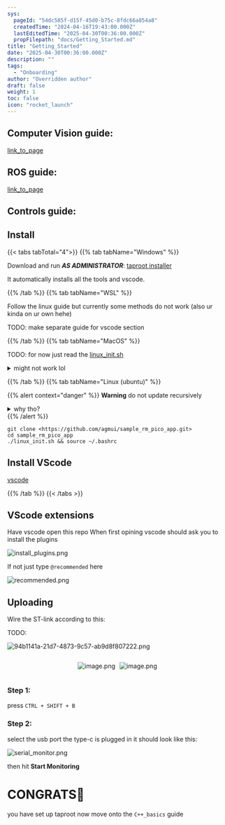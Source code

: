 ```yaml
---
sys:
  pageId: "54dc585f-d15f-45d0-b75c-8fdc66a854a8"
  createdTime: "2024-04-16T19:43:00.000Z"
  lastEditedTime: "2025-04-30T00:36:00.000Z"
  propFilepath: "docs/Getting_Started.md"
title: "Getting_Started"
date: "2025-04-30T00:36:00.000Z"
description: ""
tags:
  - "Onboarding"
author: "Overridden author"
draft: false
weight: 1
toc: false
icon: "rocket_launch"
---
```


## Computer Vision guide:

[link_to_page](86d45bc0-388b-4d26-8848-44f255f73d0e)

## ROS guide:

[link_to_page](3c76c1de-ec8f-46d6-8b0a-294005edc2d5)

## Controls guide:

## Install

{{< tabs tabTotal="4">}}
{{% tab tabName="Windows" %}}

Download and run _**AS ADMINISTRATOR**_: [taproot installer](https://github.com/Thornbots/TeachingFreshies/releases/tag/1.0)

It automatically installs all the tools and vscode.

{{% /tab %}}
{{% tab tabName="WSL" %}}

Follow the linux guide but currently some methods do not work (also ur kinda on ur own hehe)

TODO: make separate guide for vscode section

{{% /tab %}}
{{% tab tabName="MacOS" %}}

TODO: for now just read the [linux_init.sh](https://github.com/agmui/sample_rm_pico_app/blob/main/linux_init.sh)

<details>
<summary>might not work lol</summary>

`brew install libusb pkg-config`

Next install: [vscode](https://code.visualstudio.com/Download)

</details>

{{% /tab %}}
{{% tab tabName="Linux (ubuntu)" %}}

{{% alert context="danger" %}}
**Warning** do not update recursively
<details>
<summary>why tho?</summary>
There are some submodules that may go on for a while (like tinyusb) and I highly
recommend you don't need to get them.
If you want to see what submodules I update just look in `linux_init.sh`
</details>
{{% /alert %}}

```shell
git clone <https://github.com/agmui/sample_rm_pico_app.git>
cd sample_rm_pico_app
./linux_init.sh && source ~/.bashrc
```

## Install VScode

[vscode](https://code.visualstudio.com/Download)

{{% /tab %}}
{{< /tabs >}}

## VScode extensions

Have vscode open this repo
When first opining vscode should ask you to install the plugins

![install_plugins.png](https://prod-files-secure.s3.us-west-2.amazonaws.com/d518164a-d88e-44d1-a4ee-3adb3bd8bce0/89bd30f0-1825-4e77-867b-0a41ce370880/install_plugins.png?X-Amz-Algorithm=AWS4-HMAC-SHA256&X-Amz-Content-Sha256=UNSIGNED-PAYLOAD&X-Amz-Credential=ASIAZI2LB4667Y3QOOKE%2F20250603%2Fus-west-2%2Fs3%2Faws4_request&X-Amz-Date=20250603T121607Z&X-Amz-Expires=3600&X-Amz-Security-Token=IQoJb3JpZ2luX2VjEDsaCXVzLXdlc3QtMiJHMEUCIQCHnZXu1Ue1daB75CSWau%2FGVrvnqAg4Lt%2FUwpe6h8zo0AIgWQPBtR8V9%2BCSJ3CwapCcqWOC%2FYg521TZYVLt00rztLIq%2FwMIFBAAGgw2Mzc0MjMxODM4MDUiDAu%2FcSpc2iz93gdADyrcA%2FlGxBgdjMwiIjGoi%2BxnDCZMkGo%2BAEuNIZN%2F%2Fdt9xz3FiZqzeqHMsgTxdpZkSUhuK46brAKA5ZRv1Lx7Qy9OWb5TWoAmVMcxCm0Co0FA0O9Oa9XIxfu5YPppoHWOj9Q%2BRxCgeIixcPIUHzwndrTVbXVHVsU4J2mtGGJCEQ%2FTm0rzo0yBeuE5adQybT%2FHpndOew1SCo67jEKVLW7a7f9TSKMphFQyVdhj%2Bj31zsRdiDgdBAgNmi457%2FtQ4flAqyIbJE6ghqZIrl2MzAeq1%2FJuY52QDVrHSVgkZgEh0Y4D5%2B6pD%2BE%2B0W9WG6JcS6v2ShiuEG2foAoLoPrEXqSufd%2B82qq6mlNSbe%2FQ8xOixs6DNRMIUlyPjlyxvSb8U3RNXngPo2bxstQkYKA36TL5sn9VaaqWU9PPO9uMgB2xsRRBaYV3HZBv8KwwQUUsP84PCsimH%2FFiEq0B%2BzsB9RiDIIXAH8irR5J0RLFcdwE%2F%2FwGijC6vgSpLqSMpsE1qT1IRmZ2TgHmXN%2FYtkpI%2F7B%2ByebeSEhA8cWbnSN1l0fae3KPGxTbVt0GLC6IfOgiJg4d%2Fl%2BZWDhW79TNn5GkceJtH6tjrB2xUO5IcBMKjZcBPrnhMAIYbJyex%2BiZdkrcrPZp7MIut%2B8EGOqUBijmwLKYRc2Hr8VUkwIeoJmwCVPoRWzT779vfqTp5VdEO7q4VL4OF4AjbPmjSMODvTFoaHTCeWadPC79UlcdIeaq5Nfz1%2FOtkRm%2BiR0o5xjORU5fNr2g4tpl6ZFqoq2raeEKPKd%2FIb1nt7377z4y%2FA%2F5dVBNDSC%2FF1zd8IcN07cg%2Bc7KiS58hIKgJjMsNwtQNYzsXxUdEes9mSJCQg4itTlIUOi5L&X-Amz-Signature=03255aec3f2d07bbdca5ed30e49c1170e98bd6a1b801ec7fb634ed36411e0fed&X-Amz-SignedHeaders=host&x-id=GetObject)

If not just type `@recommended` here  

![recommended.png](https://prod-files-secure.s3.us-west-2.amazonaws.com/d518164a-d88e-44d1-a4ee-3adb3bd8bce0/61e661e9-5d85-4dfc-be0d-8d2097a5e793/recommended.png?X-Amz-Algorithm=AWS4-HMAC-SHA256&X-Amz-Content-Sha256=UNSIGNED-PAYLOAD&X-Amz-Credential=ASIAZI2LB4667Y3QOOKE%2F20250603%2Fus-west-2%2Fs3%2Faws4_request&X-Amz-Date=20250603T121607Z&X-Amz-Expires=3600&X-Amz-Security-Token=IQoJb3JpZ2luX2VjEDsaCXVzLXdlc3QtMiJHMEUCIQCHnZXu1Ue1daB75CSWau%2FGVrvnqAg4Lt%2FUwpe6h8zo0AIgWQPBtR8V9%2BCSJ3CwapCcqWOC%2FYg521TZYVLt00rztLIq%2FwMIFBAAGgw2Mzc0MjMxODM4MDUiDAu%2FcSpc2iz93gdADyrcA%2FlGxBgdjMwiIjGoi%2BxnDCZMkGo%2BAEuNIZN%2F%2Fdt9xz3FiZqzeqHMsgTxdpZkSUhuK46brAKA5ZRv1Lx7Qy9OWb5TWoAmVMcxCm0Co0FA0O9Oa9XIxfu5YPppoHWOj9Q%2BRxCgeIixcPIUHzwndrTVbXVHVsU4J2mtGGJCEQ%2FTm0rzo0yBeuE5adQybT%2FHpndOew1SCo67jEKVLW7a7f9TSKMphFQyVdhj%2Bj31zsRdiDgdBAgNmi457%2FtQ4flAqyIbJE6ghqZIrl2MzAeq1%2FJuY52QDVrHSVgkZgEh0Y4D5%2B6pD%2BE%2B0W9WG6JcS6v2ShiuEG2foAoLoPrEXqSufd%2B82qq6mlNSbe%2FQ8xOixs6DNRMIUlyPjlyxvSb8U3RNXngPo2bxstQkYKA36TL5sn9VaaqWU9PPO9uMgB2xsRRBaYV3HZBv8KwwQUUsP84PCsimH%2FFiEq0B%2BzsB9RiDIIXAH8irR5J0RLFcdwE%2F%2FwGijC6vgSpLqSMpsE1qT1IRmZ2TgHmXN%2FYtkpI%2F7B%2ByebeSEhA8cWbnSN1l0fae3KPGxTbVt0GLC6IfOgiJg4d%2Fl%2BZWDhW79TNn5GkceJtH6tjrB2xUO5IcBMKjZcBPrnhMAIYbJyex%2BiZdkrcrPZp7MIut%2B8EGOqUBijmwLKYRc2Hr8VUkwIeoJmwCVPoRWzT779vfqTp5VdEO7q4VL4OF4AjbPmjSMODvTFoaHTCeWadPC79UlcdIeaq5Nfz1%2FOtkRm%2BiR0o5xjORU5fNr2g4tpl6ZFqoq2raeEKPKd%2FIb1nt7377z4y%2FA%2F5dVBNDSC%2FF1zd8IcN07cg%2Bc7KiS58hIKgJjMsNwtQNYzsXxUdEes9mSJCQg4itTlIUOi5L&X-Amz-Signature=2daa53a6ae9259ce426d3b71a09a25eb25870dfcdd56335c16d631c1d8b96b16&X-Amz-SignedHeaders=host&x-id=GetObject)

## Uploading

Wire the ST-link according to this:

TODO:

![94b1141a-21d7-4873-9c57-ab9d8f807222.png](https://prod-files-secure.s3.us-west-2.amazonaws.com/d518164a-d88e-44d1-a4ee-3adb3bd8bce0/e5fad17d-ab82-4300-9f4c-505ab4b1202c/94b1141a-21d7-4873-9c57-ab9d8f807222.png?X-Amz-Algorithm=AWS4-HMAC-SHA256&X-Amz-Content-Sha256=UNSIGNED-PAYLOAD&X-Amz-Credential=ASIAZI2LB4667Y3QOOKE%2F20250603%2Fus-west-2%2Fs3%2Faws4_request&X-Amz-Date=20250603T121607Z&X-Amz-Expires=3600&X-Amz-Security-Token=IQoJb3JpZ2luX2VjEDsaCXVzLXdlc3QtMiJHMEUCIQCHnZXu1Ue1daB75CSWau%2FGVrvnqAg4Lt%2FUwpe6h8zo0AIgWQPBtR8V9%2BCSJ3CwapCcqWOC%2FYg521TZYVLt00rztLIq%2FwMIFBAAGgw2Mzc0MjMxODM4MDUiDAu%2FcSpc2iz93gdADyrcA%2FlGxBgdjMwiIjGoi%2BxnDCZMkGo%2BAEuNIZN%2F%2Fdt9xz3FiZqzeqHMsgTxdpZkSUhuK46brAKA5ZRv1Lx7Qy9OWb5TWoAmVMcxCm0Co0FA0O9Oa9XIxfu5YPppoHWOj9Q%2BRxCgeIixcPIUHzwndrTVbXVHVsU4J2mtGGJCEQ%2FTm0rzo0yBeuE5adQybT%2FHpndOew1SCo67jEKVLW7a7f9TSKMphFQyVdhj%2Bj31zsRdiDgdBAgNmi457%2FtQ4flAqyIbJE6ghqZIrl2MzAeq1%2FJuY52QDVrHSVgkZgEh0Y4D5%2B6pD%2BE%2B0W9WG6JcS6v2ShiuEG2foAoLoPrEXqSufd%2B82qq6mlNSbe%2FQ8xOixs6DNRMIUlyPjlyxvSb8U3RNXngPo2bxstQkYKA36TL5sn9VaaqWU9PPO9uMgB2xsRRBaYV3HZBv8KwwQUUsP84PCsimH%2FFiEq0B%2BzsB9RiDIIXAH8irR5J0RLFcdwE%2F%2FwGijC6vgSpLqSMpsE1qT1IRmZ2TgHmXN%2FYtkpI%2F7B%2ByebeSEhA8cWbnSN1l0fae3KPGxTbVt0GLC6IfOgiJg4d%2Fl%2BZWDhW79TNn5GkceJtH6tjrB2xUO5IcBMKjZcBPrnhMAIYbJyex%2BiZdkrcrPZp7MIut%2B8EGOqUBijmwLKYRc2Hr8VUkwIeoJmwCVPoRWzT779vfqTp5VdEO7q4VL4OF4AjbPmjSMODvTFoaHTCeWadPC79UlcdIeaq5Nfz1%2FOtkRm%2BiR0o5xjORU5fNr2g4tpl6ZFqoq2raeEKPKd%2FIb1nt7377z4y%2FA%2F5dVBNDSC%2FF1zd8IcN07cg%2Bc7KiS58hIKgJjMsNwtQNYzsXxUdEes9mSJCQg4itTlIUOi5L&X-Amz-Signature=57a4247172823a788946e6fe7c4cf4dcf820a57a3d46dceeff25089d496db1ac&X-Amz-SignedHeaders=host&x-id=GetObject)

<div style="display: flex;flex-direction: row; column-gap:10px; max-width: 630px;justify-content: center;">
<div>

![image.png](https://prod-files-secure.s3.us-west-2.amazonaws.com/d518164a-d88e-44d1-a4ee-3adb3bd8bce0/210ecb78-1116-4d7b-b9b7-2292f66fa2c2/image.png?X-Amz-Algorithm=AWS4-HMAC-SHA256&X-Amz-Content-Sha256=UNSIGNED-PAYLOAD&X-Amz-Credential=ASIAZI2LB466UE2KJYO2%2F20250603%2Fus-west-2%2Fs3%2Faws4_request&X-Amz-Date=20250603T121615Z&X-Amz-Expires=3600&X-Amz-Security-Token=IQoJb3JpZ2luX2VjEDsaCXVzLXdlc3QtMiJIMEYCIQDiUN%2B4dcl9kUv%2Fqd9ITiEQz%2B8iKkn%2F7T%2BS%2Bx5%2Bk9blwwIhAKJxutKi4x3EAL%2BTSrlDzIqr7Osx6nt6y0RSn6YmfB8MKv8DCBQQABoMNjM3NDIzMTgzODA1Igwdpjmibmr9bfAszPEq3AMmwiEBY7DaDnWMZwTLmNxDRFT2zA1D%2BaKjjW1ez9Srlia4%2Fcr%2FdKuum1KvTNPJZ4SBVLMnqvl5pJyIptdXPgmxs0BVikqVM9tMKS0tmZRdTiBguvHnaDfpngd%2Fs1Tt3I2%2F%2FCIihdHbhyVATJ6o6adhH5qaI9SKxtgjDG%2FBmBo4mq0rz3MEzY%2Blx1xnuUU3xfu9Q0ZMPXZJmP%2BBDKdN7QY9oSBMPtasOAX26uMXBIHWiWCFs%2BDk9hIP7jal7K%2FI4fpJgC%2BeZb9pgEy8aJbgGGi0ZO4jLb3j2XQzr%2FVsdU0JGR%2BjpwAedFyXRlcxh4uJkWLbIcicme7spcWzC8xPhYikSqhI%2BB%2B1DCNxulwZZnXcpvFooh5L313%2FbZ7CKkWjK7lWeB%2Fe7C57IC1rflnZ4Pt5WULBmtSQSw90iNWZEXMXTlQcn6g1ozaGnTypOiRMps7O7xYbH5LfIZDYoh33zlxnytmhdxDZqyxPw%2FUfY9zkSHwgKrNFH%2BwXBAafbNTMugxWyklyCZfzOfTVAvhXjOdkXTDMjfAHAXdKdzhFNZ5Sph6sAiwlaLkNDRr9j0%2FIWAM8cu%2Fg1rj7eW22fmMoCYU7E%2FLjS4j6u75mDQ2kUb5SCoGr89lzhIg6RI6UhjDErfvBBjqkAVsrd0YlGpwm8pQnvyL855hp8qrtjIDX0PDVwEvtWNtD%2FcPnkMEjPyJDmko06H3L4mbMNjVYqYbRxQJpF%2BE%2BhHEiRLhGMnAk%2F%2Fe3DfB%2BSmBH5GwpIXarhugW2E3Z9qz9yTGvvWckVXr37xBfOufGpcEAOjTPRdedv0rTS0GSv5pnG%2FKqg6eMk4x7jhknab0eAWDJ9XzwOQG0HHGTrAkvNl8m19bv&X-Amz-Signature=65944dc438b0dd61db75194d24d5c95bd45e0ddfce1e07c240971769508cb284&X-Amz-SignedHeaders=host&x-id=GetObject)

</div>
<div>

![image.png](https://prod-files-secure.s3.us-west-2.amazonaws.com/d518164a-d88e-44d1-a4ee-3adb3bd8bce0/33a0fd0f-8ca6-4a86-8e09-26e95ded1fff/image.png?X-Amz-Algorithm=AWS4-HMAC-SHA256&X-Amz-Content-Sha256=UNSIGNED-PAYLOAD&X-Amz-Credential=ASIAZI2LB466VPFWL5EV%2F20250603%2Fus-west-2%2Fs3%2Faws4_request&X-Amz-Date=20250603T121617Z&X-Amz-Expires=3600&X-Amz-Security-Token=IQoJb3JpZ2luX2VjEDsaCXVzLXdlc3QtMiJHMEUCIQCzm4JugUv%2BzaGQN0AOFEnVkwdI3d%2BbyFQe70maX46O7wIgQ5L7EuEac%2BL4cuPTwAKo%2BXfv%2BOeZIozmIBqHRwEQtDIq%2FwMIFBAAGgw2Mzc0MjMxODM4MDUiDLz8XT%2FjB3f156spiSrcAwkuz4FAe5qVs%2BkTqNHTCq62c%2BcZ4dL%2BUlZ98MPd5YcKTjb%2BAt0z1NaQaZd9vRKTxcxUvWwMf9hZ08SFz8XygGhUYsSKYwJvW0dp%2FJzyPiG%2B44AoK%2BSVn3TjyQZKhAAuQcFSfmLRyzNdrefoa2LtWuMkj%2B%2FQ%2FRKL%2Bmxbpuu95BjUPqPTMM4yQsGMhON4vxP7CQ3adACQONBeQKSVrzsyoXHd5jiY1CFdo8oi1gtvj3HbqVbyHVxf28STNYWr1L3yyBHahAKSYGotdaWq5YueZepcUAfrxWN1j%2BZPi%2B9YFAJLeHqHRiQ0gveMSjBr4yyMFBh%2BCzoWS9cGYKLLSyG3wm6%2F0nl7WX6GmDi3cO8M7jSUcAWYoTM6we%2FeMn813PPOqAnZzDAlyF756E3OvSpVx37blIvdfpkCr7SU9N%2B%2FRijXT561dH%2F3WET%2BSnqg7GDbKbn7crH7mIkyGbGyPgMTsOxEIi1BQCvoXRzaKtsOqqRDjBmE0s3d915KtB4HN0t8sycrsV9uPmBskaZD912bo1NlfJSE1CmYOpQvq1Z2SgZXwV8SRQDkKuA%2FXJ6Q3wo5TKllHBK3YNiUKs6doWrawtgeO2UiBkZ69ccg96zV6uBgXlSm66UqhA3EkmxVMKqt%2B8EGOqUBDqkHLQkI7di96z%2Bk%2BFjYXu76EhLWbSL7PrA5Go1T4v1xPSh%2F1TfgyeG6yjnJXTijJVoXCrfNpOyvWbBGvkXq%2B8LMXMQrh%2BUXK2GUvXRkfYZsQzIJ9ykXvLkVDt5aKcxwXnmQnXIx%2FyJ2jx65Z%2B1uQ4%2BgSf5yZcMf0rjxwDKCs5D%2BxMeav9KKr38PlBr46bAJelJ3%2Bj%2B0PvTQcTqSOzn1kYw9K81M&X-Amz-Signature=c365e2bed71726ec9a2cfdc2812cca115246875c09589d60f4129a049354fc28&X-Amz-SignedHeaders=host&x-id=GetObject)

</div>
</div>

### Step 1:

press `CTRL + SHIFT + B`

### Step 2:

select the usb port the type-c is plugged in it should look like this:

![serial_monitor.png](https://prod-files-secure.s3.us-west-2.amazonaws.com/d518164a-d88e-44d1-a4ee-3adb3bd8bce0/f03f4774-05d4-4393-b6a0-d5efb6d315ab/serial_monitor.png?X-Amz-Algorithm=AWS4-HMAC-SHA256&X-Amz-Content-Sha256=UNSIGNED-PAYLOAD&X-Amz-Credential=ASIAZI2LB4667Y3QOOKE%2F20250603%2Fus-west-2%2Fs3%2Faws4_request&X-Amz-Date=20250603T121607Z&X-Amz-Expires=3600&X-Amz-Security-Token=IQoJb3JpZ2luX2VjEDsaCXVzLXdlc3QtMiJHMEUCIQCHnZXu1Ue1daB75CSWau%2FGVrvnqAg4Lt%2FUwpe6h8zo0AIgWQPBtR8V9%2BCSJ3CwapCcqWOC%2FYg521TZYVLt00rztLIq%2FwMIFBAAGgw2Mzc0MjMxODM4MDUiDAu%2FcSpc2iz93gdADyrcA%2FlGxBgdjMwiIjGoi%2BxnDCZMkGo%2BAEuNIZN%2F%2Fdt9xz3FiZqzeqHMsgTxdpZkSUhuK46brAKA5ZRv1Lx7Qy9OWb5TWoAmVMcxCm0Co0FA0O9Oa9XIxfu5YPppoHWOj9Q%2BRxCgeIixcPIUHzwndrTVbXVHVsU4J2mtGGJCEQ%2FTm0rzo0yBeuE5adQybT%2FHpndOew1SCo67jEKVLW7a7f9TSKMphFQyVdhj%2Bj31zsRdiDgdBAgNmi457%2FtQ4flAqyIbJE6ghqZIrl2MzAeq1%2FJuY52QDVrHSVgkZgEh0Y4D5%2B6pD%2BE%2B0W9WG6JcS6v2ShiuEG2foAoLoPrEXqSufd%2B82qq6mlNSbe%2FQ8xOixs6DNRMIUlyPjlyxvSb8U3RNXngPo2bxstQkYKA36TL5sn9VaaqWU9PPO9uMgB2xsRRBaYV3HZBv8KwwQUUsP84PCsimH%2FFiEq0B%2BzsB9RiDIIXAH8irR5J0RLFcdwE%2F%2FwGijC6vgSpLqSMpsE1qT1IRmZ2TgHmXN%2FYtkpI%2F7B%2ByebeSEhA8cWbnSN1l0fae3KPGxTbVt0GLC6IfOgiJg4d%2Fl%2BZWDhW79TNn5GkceJtH6tjrB2xUO5IcBMKjZcBPrnhMAIYbJyex%2BiZdkrcrPZp7MIut%2B8EGOqUBijmwLKYRc2Hr8VUkwIeoJmwCVPoRWzT779vfqTp5VdEO7q4VL4OF4AjbPmjSMODvTFoaHTCeWadPC79UlcdIeaq5Nfz1%2FOtkRm%2BiR0o5xjORU5fNr2g4tpl6ZFqoq2raeEKPKd%2FIb1nt7377z4y%2FA%2F5dVBNDSC%2FF1zd8IcN07cg%2Bc7KiS58hIKgJjMsNwtQNYzsXxUdEes9mSJCQg4itTlIUOi5L&X-Amz-Signature=8a2a76b7779787799ae577cc042a74c4dc40c227dedcea0eb88732e74c8fbc2d&X-Amz-SignedHeaders=host&x-id=GetObject)

then hit **Start Monitoring**

# CONGRATS🎉

you have set up taproot now move onto the `C++_basics` guide
